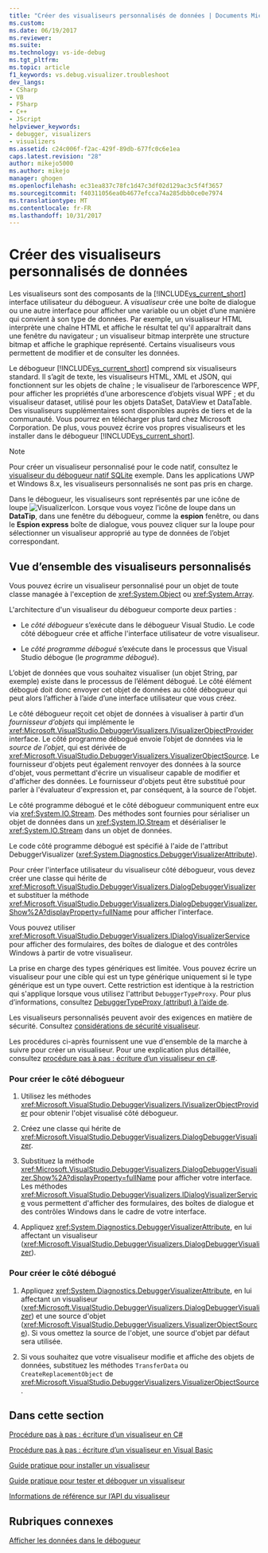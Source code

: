 ```yaml
---
title: "Créer des visualiseurs personnalisés de données | Documents Microsoft"
ms.custom: 
ms.date: 06/19/2017
ms.reviewer: 
ms.suite: 
ms.technology: vs-ide-debug
ms.tgt_pltfrm: 
ms.topic: article
f1_keywords: vs.debug.visualizer.troubleshoot
dev_langs:
- CSharp
- VB
- FSharp
- C++
- JScript
helpviewer_keywords:
- debugger, visualizers
- visualizers
ms.assetid: c24c006f-f2ac-429f-89db-677fc0c6e1ea
caps.latest.revision: "28"
author: mikejo5000
ms.author: mikejo
manager: ghogen
ms.openlocfilehash: ec31ea837c78fc1d47c3df02d129ac3c5f4f3657
ms.sourcegitcommit: f40311056ea0b4677efcca74a285dbb0ce0e7974
ms.translationtype: MT
ms.contentlocale: fr-FR
ms.lasthandoff: 10/31/2017
---
```

# <a name="create-custom-visualizers-of-data"></a>Créer des visualiseurs personnalisés de données
 Les visualiseurs sont des composants de la [!INCLUDE[vs_current_short](../code-quality/includes/vs_current_short_md.md)] interface utilisateur du débogueur. A *visualiseur* crée une boîte de dialogue ou une autre interface pour afficher une variable ou un objet d’une manière qui convient à son type de données. Par exemple, un visualiseur HTML interprète une chaîne HTML et affiche le résultat tel qu'il apparaîtrait dans une fenêtre du navigateur ; un visualiseur bitmap interprète une structure bitmap et affiche le graphique représenté. Certains visualiseurs vous permettent de modifier et de consulter les données.

 Le débogueur [!INCLUDE[vs_current_short](../code-quality/includes/vs_current_short_md.md)] comprend six visualiseurs standard. Il s’agit de texte, les visualiseurs HTML, XML et JSON, qui fonctionnent sur les objets de chaîne ; le visualiseur de l’arborescence WPF, pour afficher les propriétés d’une arborescence d’objets visual WPF ; et du visualiseur dataset, utilisé pour les objets DataSet, DataView et DataTable. Des visualiseurs supplémentaires sont disponibles auprès de tiers et de la communauté. Vous pourrez en télécharger plus tard chez Microsoft Corporation. De plus, vous pouvez écrire vos propres visualiseurs et les installer dans le débogueur [!INCLUDE[vs_current_short](../code-quality/includes/vs_current_short_md.md)].

 > [!NOTE]
 > Pour créer un visualiseur personnalisé pour le code natif, consultez le [visualiseur du débogueur natif SQLite](https://github.com/Microsoft/VSSDK-Extensibility-Samples/tree/master/SqliteVisualizer) exemple. Dans les applications UWP et Windows 8.x, les visualiseurs personnalisés ne sont pas pris en charge.

 Dans le débogueur, les visualiseurs sont représentés par une icône de loupe ![VisualizerIcon](../debugger/media/dbg-tips-visualizer-icon.png "icône de visualiseur"). Lorsque vous voyez l’icône de loupe dans un **DataTip**, dans une fenêtre du débogueur, comme la **espion** fenêtre, ou dans le **Espion express** boîte de dialogue, vous pouvez cliquer sur la loupe pour sélectionner un visualiseur approprié au type de données de l’objet correspondant.

## <a name="overview-of-custom-visualizers"></a>Vue d’ensemble des visualiseurs personnalisés

Vous pouvez écrire un visualiseur personnalisé pour un objet de toute classe managée à l'exception de <xref:System.Object> ou <xref:System.Array>.  
  
 L'architecture d'un visualiseur du débogueur comporte deux parties :  
  
-   Le *côté débogueur* s’exécute dans le débogueur Visual Studio. Le code côté débogueur crée et affiche l'interface utilisateur de votre visualiseur.  
  
-   Le *côté programme débogué* s’exécute dans le processus que Visual Studio débogue (le *programme débogué*).  
  
 L’objet de données que vous souhaitez visualiser (un objet String, par exemple) existe dans le processus de l’élément débogué. Le côté élément débogué doit donc envoyer cet objet de données au côté débogueur qui peut alors l’afficher à l’aide d’une interface utilisateur que vous créez.  
  
 Le côté débogueur reçoit cet objet de données à visualiser à partir d’un *fournisseur d’objets* qui implémente le <xref:Microsoft.VisualStudio.DebuggerVisualizers.IVisualizerObjectProvider> interface. Le côté programme débogué envoie l’objet de données via le *source de l’objet*, qui est dérivée de <xref:Microsoft.VisualStudio.DebuggerVisualizers.VisualizerObjectSource>. Le fournisseur d'objets peut également renvoyer des données à la source d'objet, vous permettant d'écrire un visualiseur capable de modifier et d'afficher des données. Le fournisseur d'objets peut être substitué pour parler à l'évaluateur d'expression et, par conséquent, à la source de l'objet.  
  
 Le côté programme débogué et le côté débogueur communiquent entre eux via <xref:System.IO.Stream>. Des méthodes sont fournies pour sérialiser un objet de données dans un <xref:System.IO.Stream> et désérialiser le <xref:System.IO.Stream> dans un objet de données.  
  
 Le code côté programme débogué est spécifié à l'aide de l'attribut DebuggerVisualizer (<xref:System.Diagnostics.DebuggerVisualizerAttribute>).  
  
 Pour créer l'interface utilisateur du visualiseur côté débogueur, vous devez créer une classe qui hérite de <xref:Microsoft.VisualStudio.DebuggerVisualizers.DialogDebuggerVisualizer> et substituer la méthode <xref:Microsoft.VisualStudio.DebuggerVisualizers.DialogDebuggerVisualizer.Show%2A?displayProperty=fullName> pour afficher l'interface.  
  
 Vous pouvez utiliser <xref:Microsoft.VisualStudio.DebuggerVisualizers.IDialogVisualizerService> pour afficher des formulaires, des boîtes de dialogue et des contrôles Windows à partir de votre visualiseur.  
  
 La prise en charge des types génériques est limitée. Vous pouvez écrire un visualiseur pour une cible qui est un type générique uniquement si le type générique est un type ouvert. Cette restriction est identique à la restriction qui s'applique lorsque vous utilisez l'attribut `DebuggerTypeProxy`. Pour plus d’informations, consultez [DebuggerTypeProxy (attribut) à l’aide de](../debugger/using-debuggertypeproxy-attribute.md).  
  
 Les visualiseurs personnalisés peuvent avoir des exigences en matière de sécurité. Consultez [considérations de sécurité visualiseur](../debugger/visualizer-security-considerations.md).  
  
 Les procédures ci-après fournissent une vue d'ensemble de la marche à suivre pour créer un visualiseur. Pour une explication plus détaillée, consultez [procédure pas à pas : écriture d’un visualiseur en c#](../debugger/walkthrough-writing-a-visualizer-in-csharp.md).  
  
### <a name="to-create-the-debugger-side"></a>Pour créer le côté débogueur  
  
1.  Utilisez les méthodes <xref:Microsoft.VisualStudio.DebuggerVisualizers.IVisualizerObjectProvider> pour obtenir l'objet visualisé côté débogueur.  
  
2.  Créez une classe qui hérite de <xref:Microsoft.VisualStudio.DebuggerVisualizers.DialogDebuggerVisualizer>.  
  
3.  Substituez la méthode <xref:Microsoft.VisualStudio.DebuggerVisualizers.DialogDebuggerVisualizer.Show%2A?displayProperty=fullName> pour afficher votre interface. Les méthodes <xref:Microsoft.VisualStudio.DebuggerVisualizers.IDialogVisualizerService> vous permettent d'afficher des formulaires, des boîtes de dialogue et des contrôles Windows dans le cadre de votre interface.  
  
4.  Appliquez <xref:System.Diagnostics.DebuggerVisualizerAttribute>, en lui affectant un visualiseur (<xref:Microsoft.VisualStudio.DebuggerVisualizers.DialogDebuggerVisualizer>).  
  
### <a name="to-create-the-debuggee-side"></a>Pour créer le côté débogué  
  
1.  Appliquez <xref:System.Diagnostics.DebuggerVisualizerAttribute>, en lui affectant un visualiseur (<xref:Microsoft.VisualStudio.DebuggerVisualizers.DialogDebuggerVisualizer>) et une source d'objet (<xref:Microsoft.VisualStudio.DebuggerVisualizers.VisualizerObjectSource>). Si vous omettez la source de l'objet, une source d'objet par défaut sera utilisée.  
  
2.  Si vous souhaitez que votre visualiseur modifie et affiche des objets de données, substituez les méthodes `TransferData` ou `CreateReplacementObject` de <xref:Microsoft.VisualStudio.DebuggerVisualizers.VisualizerObjectSource>.   
  
## <a name="in-this-section"></a>Dans cette section
  
 [Procédure pas à pas : écriture d’un visualiseur en C#](../debugger/walkthrough-writing-a-visualizer-in-csharp.md)  

 [Procédure pas à pas : écriture d’un visualiseur en Visual Basic](../debugger/walkthrough-writing-a-visualizer-in-visual-basic.md)  
  
 [Guide pratique pour installer un visualiseur](../debugger/how-to-install-a-visualizer.md)  
  
 [Guide pratique pour tester et déboguer un visualiseur](../debugger/how-to-test-and-debug-a-visualizer.md)  
  
 [Informations de référence sur l’API du visualiseur](../debugger/visualizer-api-reference.md)  
  
## <a name="related-sections"></a>Rubriques connexes  
 [Afficher les données dans le débogueur](../debugger/viewing-data-in-the-debugger.md)